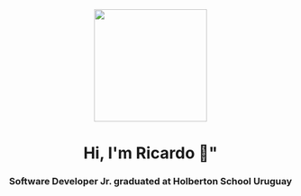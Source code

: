 <div id="header" align="center">
  <img src="https://media.giphy.com/media/Ws6T5PN7wHv3cY8xy8/giphy.gif" width="200" />
  <h1 align="center">Hi, I'm Ricardo 👋"</h1>
  <h3 align="center">Software Developer Jr. graduated at Holberton School Uruguay</h3>
</div>
